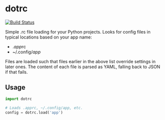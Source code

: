 dotrc
=====

[![Build Status](https://travis-ci.org/paulholden2/dotrc.svg?branch=master)](https://travis-ci.org/paulholden2/dotrc)

Simple .rc file loading for your Python projects. Looks for config files
in typical locations based on your app name:

* .*app*rc
* ~/.config/*app*

Files are loaded such that files earlier in the above list override settings
in later ones. The content of each file is parsed as YAML, falling back to
JSON if that fails.

## Usage

```python
import dotrc

# Loads .apprc, ~/.config/app, etc.
config = dotrc.load('app')
```
